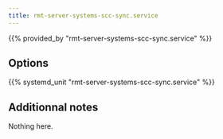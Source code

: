 ```yaml
---
title: rmt-server-systems-scc-sync.service
---
```


{{% provided_by "rmt-server-systems-scc-sync.service" %}}

## Options

{{% systemd_unit "rmt-server-systems-scc-sync.service" %}}

## Additionnal notes

Nothing here.